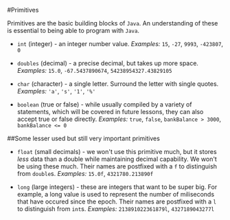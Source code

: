 #Primitives

Primitives are the basic building blocks of `Java`. An understanding of these is essential to being able to program with `Java`.

* `int` (integer) - an integer number value.
_Examples:_ `15`, `-27`, `9993`, `-423807`, `0`

* `doubles` (decimal) - a precise decimal, but takes up more space.
_Examples:_ `15.0`, `-67.5437890674`, `54238954327.43829105`

* `char` (character) - a single letter. Surround the letter with single quotes.
_Examples:_ `'a'`, `'s'`, `'1'`, `'%'`

* `boolean` (true or false) - while usually compiled by a variety of statements, which will be covered in future lessons, they can also accept true or false directly.
_Examples:_ `true`, `false`, `bankBalance > 3000`, `bankBalance <= 0`

##Some lesser used but still very important primitives

* `float` (small decimals) - we won't use this primitive much, but it stores *less* data than a double while maintaining decimal capability. We won't be using these much. Their names are postfixed with a `f` to distinguish from `double`s.
_Examples:_ `15.0f`, `4321780.213890f`

* `long` (large integers) - these are integers that want to be super big. For example, a long value is used to represent the number of miliseconds that have occured since the epoch. Their names are postfixed with a `l` to distinguish from `int`s.
_Examples:_ `213891022361879l`, `4327189043277l`
